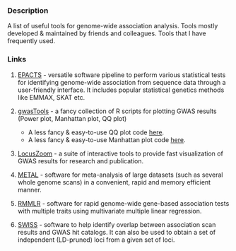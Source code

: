 ### Description
A list of useful tools for genome-wide association analysis. Tools mostly developed &amp; maintained by friends and colleagues. Tools that I have frequently used.

### Links
1. [EPACTS](https://genome.sph.umich.edu/wiki/EPACTS) - versatile software pipeline to perform various statistical tests for identifying genome-wide association from sequence data through a user-friendly interface. 
It includes popular statistical genetics methods like EMMAX, SKAT etc.

2. [gwasTools](https://github.com/ilarsf/gwasTools) - a fancy collection of R scripts for plotting GWAS results (Power plot, Manhattan plot, QQ plot)
      * A less fancy & easy-to-use QQ plot code [here](https://genome.sph.umich.edu/wiki/Code_Sample:_Generating_QQ_Plots_in_R).
      * A less fancy & easy-to-use Manhattan plot code [here](https://genome.sph.umich.edu/wiki/Code_Sample:_Generating_Manhattan_Plots_in_R).

3. [LocusZoom](http://locuszoom.sph.umich.edu/) - a suite of interactive tools to provide fast visualization of GWAS results for research and publication.

4. [METAL](https://genome.sph.umich.edu/wiki/METAL_Documentation) - software for meta-analysis of large datasets (such as several whole genome scans) in a convenient, rapid and memory efficient manner.

5. [RMMLR](https://github.com/SAONLIB/RMMLR) - software for rapid genome-wide gene-based association tests with multiple traits using multivariate multiple linear regression.

6. [SWISS](https://github.com/welchr/swiss) - software to help identify overlap between association scan results and GWAS hit catalogs.
It can also be used to obtain a set of independent (LD-pruned) loci from a given set of loci.

